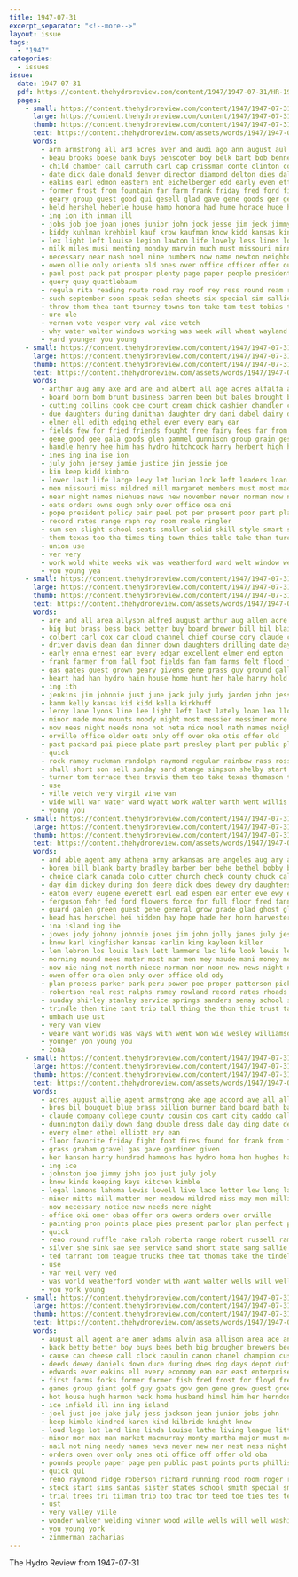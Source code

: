 ```yaml
---
title: 1947-07-31
excerpt_separator: "<!--more-->"
layout: issue
tags:
  - "1947"
categories:
  - issues
issue:
  date: 1947-07-31
  pdf: https://content.thehydroreview.com/content/1947/1947-07-31/HR-1947-07-31.pdf
  pages:
    - small: https://content.thehydroreview.com/content/1947/1947-07-31/small/HR-1947-07-31-01.jpg
      large: https://content.thehydroreview.com/content/1947/1947-07-31/large/HR-1947-07-31-01.jpg
      thumb: https://content.thehydroreview.com/content/1947/1947-07-31/thumbnails/HR-1947-07-31-01.jpg
      text: https://content.thehydroreview.com/assets/words/1947/1947-07-31/HR-1947-07-31-01.txt
      words:
        - arm armstrong all ard acres aver and audi ago ann august aul abes abe apache april american amarillo age are art agent alberta alsup angus albert ami arkansas austin
        - beau brooks boese bank buys benscoter boy belk bart bob bennetts black boys baldus bible bridge block ben but baum back best better becker been barr butler bird breeding billy branson both bickell baker bobbie baptist born brother big board brings bill business bethel busi bet bells byrum beck beth belt bessie brought bess bram bennett baby below
        - child chamber call carruth carl cap crissman conte clinton col cake came cal cody chee comi choice carnival curt cyril cause city camp citizen credit cox church curl clayton car class cation corpora carpenter cordell close coupe cote charlie can crail canyon caddo charles canada cora camping cloninger coffee cling clyde company carnegie chy crystal come case craig cave con county care cope cord corn college cedar
        - date dick dale donald denver director diamond delton dies dallas due dean danger dence days death duke drew day daughter daily dollar denham ded dorset during done detweiler douglas down dorsey dinner
        - eakins earl edmon eastern ent eichelberger edd early even etta eastman every entz else erland epperly eral epp english enid
        - former frost from fountain far farm frank friday fred ford fill floy fund few fun farms frances farmer first fam free fed field fox folsom fellows fish friendly forman fort for freeman friends felton famous found
        - geary group guest good gui gesell glad gave gene goods ger general gallant gardner goes guy grass gal garden glover gin going gourd gen george getting games goltry goodwin grey given game gone
        - held hershel heberle house hamp honora had hume horace huge han has henri homes hege high huddleston henry hamons her harding hasher hydro hinton home hahn head homa har hall hour hed harold harvey hampshire hardware him herd heger haggard hold hope hard handle helps
        - ing ion ith inman ill
        - jobs job joe joan jones junior john jock jesse jim jeck jimmy jersey july june jew jona james jimmie jean
        - kiddy kuhlman krehbiel kauf krow kaufman know kidd kansas king kark
        - lex light left louise legion lawton life lovely less lines low later large luellen list lunch like land lou lay loan laundry labor lose lee live lloyd last lake lat longer loud longs leaders larger living long lege
        - milk miles musi menting monday marvin much must missouri minnie mission morris most more mis means market miss man many murphy money miracle merit medford meno min morning mattie morrison members myrtle march mander matter made menno myers mountain may marion
        - necessary near nash noel nine numbers now name newton neighbors nist nephew nite noon nolan nims never not nichols northern north ness new night
        - owen ollie only orienta old ones over office officer offer outing
        - paul post pack pat prosper plenty page paper people president pound persons park pea pickup place public pro points potter past pree per part pittsburg phipps passen port pas peters person price precious pan por present pherson pulling proud
        - query quay quattlebaum
        - regula rita reading route road ray roof rey ress round ream reynolds randolph rex reasons regular river ruck robe rocky race rogers riggs robert richards roman ralph rate rickey robbie ram rado russell robberson rainbow ranch rum rhodes reb richard rich reason ring robin raymond roy
        - such september soon speak sedan sheets six special sim sallie saturday spark stretch surface short soi suing sater story stock stella subject study stops surplus selling southern school state super sunday sister small service smith stands see speaker second swartz sandy score seo single show sor session season station seem sandra start stuff sue spies shows said sell swartzendruber seven she sat say souri samples senior stroke summer son solid stay
        - throw thom thea tant tourney towns ton take tam test tobias tucker tully the till than trip tri ting tomlinson turn tures trailer too tak tennessee takes taken turner trong then town thompson texas tour tod them tahe turns team
        - ure ule
        - vernon vote vesper very val vice vetch
        - why water walter windows working was week will wheat wayland waldo wen work wayne winning washington wan weeks worth way win with world went want well while wort woodworth wrath white wells ward weathers west weekly worthy wil williams wagon write weld waltner
        - yard younger you young
    - small: https://content.thehydroreview.com/content/1947/1947-07-31/small/HR-1947-07-31-02.jpg
      large: https://content.thehydroreview.com/content/1947/1947-07-31/large/HR-1947-07-31-02.jpg
      thumb: https://content.thehydroreview.com/content/1947/1947-07-31/thumbnails/HR-1947-07-31-02.jpg
      text: https://content.thehydroreview.com/assets/words/1947/1947-07-31/HR-1947-07-31-02.txt
      words:
        - arthur aug amy axe ard are and albert all age acres alfalfa amor august agers ave
        - board born bom brunt business barren been but bales brought backs bator burkhalter bear back best bag budge bank button bacon bem bud berks big
        - cutting collins cook cee court cream chick cashier chandler course cording class company call cea clark charles caddo colorado corn charlie capaci care clerk coffee cand change come county can charity check comes
        - due daughters during dunithan daughter dry dani dabel dairy day dunnington down donald deputy damm days death din dungan december
        - elmer ell edith edging ethel ever every eary ear
        - fields few for fried friends fought free fairy fees far from fund fiscal farm felton first flower fred fresh fleck farmer
        - gene good gee gala goods glen gammel gunnison group grain gesell general gold grand guy
        - handle henry hee him has hydro hitchcock harry herbert high hinton herndon herd her hower hand had hard hair health half
        - ines ing ina ise ion
        - july john jersey jamie justice jin jessie joe
        - kin keep kidd kimbro
        - lower last life large levy let lucian lock left leaders loan lather latter lamp locks
        - men missouri miss mildred mill margaret members must most made miller many morning miles more much maa might may min
        - near night names niehues news new november never norman now neo need nate not
        - oats orders owns ough only over office osa oni
        - pope president policy pair peel pot per present poor part plane peace price pol pan piece proud paso pen pies people
        - record rates range raph roy room reale ringler
        - sum sen slight school seats smaller solid skill style smart surplus stiller standing state schmidt sink sunda sos she suite see sao sunday seed season stock small stuber saturday such sean seal susan sae sue smith skelly sons sie short sloss swell salary sad
        - them texas too tha times ting town thies table take than ture the
        - union use
        - ver very
        - work wold white weeks wik was weatherford ward welt window weathers wil week willie wyatt waller with will way
        - you young yea
    - small: https://content.thehydroreview.com/content/1947/1947-07-31/small/HR-1947-07-31-03.jpg
      large: https://content.thehydroreview.com/content/1947/1947-07-31/large/HR-1947-07-31-03.jpg
      thumb: https://content.thehydroreview.com/content/1947/1947-07-31/thumbnails/HR-1947-07-31-03.jpg
      text: https://content.thehydroreview.com/assets/words/1947/1947-07-31/HR-1947-07-31-03.txt
      words:
        - are and all area allyson alfred august arthur aug allen acre ald ames acres austin
        - big but brass bess back better buy board brewer bill bil blaine best buckmaster bail bare buyers bonds ben baby butler business belts bell bank bring bills black bradley been breath baker bogart both
        - colbert carl cox car cloud channel chief course cory claude corder cody class con come city cover came colony clinton crowder corner crest canova chips cagney crystal compton custer coe company county corn clover cecil caddo carolyn cattle crissman caren
        - driver davis dean dan dinner down daughters drilling date day doing dees daughter ditmore
        - early enna ernest ear every edgar excellent elmer end epton
        - frank farmer from fall foot fields fan fam farms felt flood friday field font favorite fire forget for first frida fix freely fresh farm fine
        - gas gates guest grown geary givens gene grass guy ground gallant good gardner going gray group
        - heart had han hydro hain house home hunt her hale harry hold houston harvest holliday hinton him honor homer hardy hume handle huss hansen has hurt humphrey hus hays hundred herman
        - ing ith
        - jenkins jim johnnie just june jack july judy jarden john jess james
        - kamm kelly kansas kid kidd kella kirkhuff
        - leroy lane lyons line lee light left last lately loan lea lloyd lights large lookeba linda luther little lovely lines land loy lie lemuel look lone
        - minor made mow mounts moody might most messier messimer more man murphy mess mason mary monday much
        - now nees night needs nona not neta nice noel nath names neighbor never near need news north nea
        - orville office older oats only off over oka otis offer old
        - past packard pai piece plate part presley plant per public pleasant pidgeon paul pies proven pounds pay plows ping present place
        - quick
        - rock ramey ruckman randolph raymond regular rainbow rass ross rex room road record rilee ren reber riley ray roy ria ridge running rates raw run roman rader rains
        - shall short son sell sunday sard stange simpson shelby start still sons street shipp sawatzky scarce spark seat stock silver state show stella sandy sharry spring sick shoop secret service steel smith sickel store scott smiling seed see sale seen south sun star sister sylvester slow swell states scarth square story saw stafford shirley saturday station sal
        - turner tom terrace thee travis them teo take texas thomason thirsk town thom thoma tek too talk than tant the tucker till
        - use
        - ville vetch very virgil vine van
        - wide will war water ward wyatt work walter warth went willis wright wayne wheat while winter western wire want wil wilbur wagon worth with west warm willingham week wells was well weatherford
        - young you
    - small: https://content.thehydroreview.com/content/1947/1947-07-31/small/HR-1947-07-31-04.jpg
      large: https://content.thehydroreview.com/content/1947/1947-07-31/large/HR-1947-07-31-04.jpg
      thumb: https://content.thehydroreview.com/content/1947/1947-07-31/thumbnails/HR-1947-07-31-04.jpg
      text: https://content.thehydroreview.com/assets/words/1947/1947-07-31/HR-1947-07-31-04.txt
      words:
        - and able agent amy athena army arkansas are angeles aug ary ater ari ask ally area america ann anil august ace aue all abe
        - boren bill blank barty bradley barber ber behe bethel bobby best bay bae boston burbank bel business barnes brooks below better bank buckmaster bottom big blough billy but boyd been blown basic
        - choice clark canada colo cutter church check county chuck cali carson course chopper carl city child col clinton cation call cate chey come clair cedar cecil colony clara caddo collins caller custer chamber charles cash can chris colorado car connie
        - day dim dickey during don deere dick does dewey dry daughters daughter dean days dumas
        - eaton every eugene everett earl ead espen ear enter eve ewy edna elton edd era ever
        - ferguson fehr fed ford flowers force for full floor fred fanny fulton fair farrel firm frank feld field first fall farm friends from friday
        - guard galen green guest gene general grow grade glad ghost glenn grand
        - head has herschel hei hidden hay hope hade her horn harvester hubbard hale homa hales hubert harlan henry homes home harvest how hanks heine huff hydro harry high hire hinton
        - ina island ing ibe
        - jowes jody johnny johnnie jones jim john jolly janes july jesse janice
        - know karl kingfisher kansas karlin king kayleen killer
        - lem lebron los louis lash lett lammers lac life look lewis leer little lens list ler lines low
        - morning mound mees mater most mar men mey maude mani money mountain mest may marble mein mencke miller mitchell mis mens manner mildred marking melvin miss maloy mon marion
        - now nie ning not north niece norman nor noon new news night newton
        - owen offer ora olen only over office old ody
        - plan process parker park peru power poe proper patterson pickup peete pent point pieper patsy part public pier paul pies post pat pitzer past pete plants peri
        - robertson real rest ralphs ramey rowland record rates rhoads ruhl route rock rae reckard ray rolls raymond radio
        - sunday shirley stanley service springs sanders senay school supply sam standing states shipman schools sem scott saturday stotts sunda schantz see show son special station she saint strong soon sales simple sister sac
        - trindle then tine tant trip tall thing the thon thie trust take texas them thy troy triplett
        - umbach use ust
        - very van view
        - weare want worlds was ways with went won wie wesley williamson wah way windrow weatherford wee win will wine wieland western wagon work wife wallace week well wyatt
        - younger yon young you
        - zona
    - small: https://content.thehydroreview.com/content/1947/1947-07-31/small/HR-1947-07-31-05.jpg
      large: https://content.thehydroreview.com/content/1947/1947-07-31/large/HR-1947-07-31-05.jpg
      thumb: https://content.thehydroreview.com/content/1947/1947-07-31/thumbnails/HR-1947-07-31-05.jpg
      text: https://content.thehydroreview.com/assets/words/1947/1947-07-31/HR-1947-07-31-05.txt
      words:
        - acres august allie agent armstrong ake age accord ave all alley and anima ago are albert arm
        - bros bil bouquet blue brass billion burner band board bath barn bull been bride betty burbank bump best buckmaster buy brother balt bers baines bonds bridgeport
        - claude company college county cousin cos cant city caddo call court car close cost change catt count cattle come charlene captain creek crest charlotte care chest candle con chet cloninger cash coleman che cousins card chance cubic crail can church chill chin
        - dunnington daily down dang double dress dale day ding date deep daughter during
        - every elmer ethel elliott ery ean
        - floor favorite friday fight foot fires found for frank from farm figures fair first friends fine furnace fire fork
        - grass graham gravel gas gave gardiner given
        - her hansen harry hundred hammons has hydro homa hon hughes harper homes held husband height horse home hennessey homma hur hus hatfield heres high hay hinton howard
        - ing ice
        - johnston joe jimmy john job just july joly
        - know kinds keeping keys kitchen kimble
        - legal lamons lahoma lewis lowell live lace letter lew long last light loss lee lederle love lion leader large left lesson law lab late luellen
        - miner mitts mill matter mer meadow mildred miss may men million martha means more maria marriage mineo marine
        - now necessary notice new needs nere night
        - office oki omer obas offer ors owers orders over orville
        - painting pron points place pies present parlor plan perfect pert president pool pipe pastor plant pounds price pink pound pat pack pol per
        - quick
        - reno round ruffle rake ralph roberta range robert russell ramona ranch rae ring remington ray rates roll rab
        - silver she sink sae see service sand short state sang sallie standard ser schultz station sho south sun summer stock states safe said son sale side supply saturday store sehr such schroder single sales steel ship spohn scott speedy spray sorrel sane sumption start shirley save style
        - ted tarrant tom teague trucks thee tat thomas take the tindel taken thor trend them try trim
        - use
        - var veil very ved
        - was world weatherford wonder with want walter wells will well wedding wale wood witt white work week write west weather word william while war
        - you york young
    - small: https://content.thehydroreview.com/content/1947/1947-07-31/small/HR-1947-07-31-06.jpg
      large: https://content.thehydroreview.com/content/1947/1947-07-31/large/HR-1947-07-31-06.jpg
      thumb: https://content.thehydroreview.com/content/1947/1947-07-31/thumbnails/HR-1947-07-31-06.jpg
      text: https://content.thehydroreview.com/assets/words/1947/1947-07-31/HR-1947-07-31-06.txt
      words:
        - august all agent are amer adams alvin asa allison area ace and ask ash aid arm american acres andrews able albritton apple aug
        - back betty better boy buys bees beth big brougher brewers beckham bottle baker billy business bert bernardino bet best bring black blake beer been both ball but
        - cause can cheese call clock capulin canon chanel champion custer cast colorado church cones chester child cecil city con claud cleopatra county come cream catching coin cane chop chi clothier carton cap caddo claudette chief camp class chic coach col cox cold comanche clara chick chamber camps charles card came coop cotton
        - deeds dewey daniels down duce during does dog days depot duffy drews donnie darko director dorothy day daughter dean
        - edwards ever eakins ell every economy ean ear east enterprise ethel egg earl earnest eye enter
        - first farms forks former farmer fish fred frost for floyd free faster front friday ferman felton fielding found fine folks fire farm fellow from fallen few far fun frank
        - games group giant golf guy goats gov gen gene grew guest greer good gallon gorge glass grain
        - hot house hugh harmon heck home husband himsl him her herndon held har how heidebrecht has horse heading had haul hydro hand heard hold harvest hes high
        - ice infield ill inn ing island
        - joel just joe jake july jess jackson jean junior jobs john
        - keep kimble kindred karen kind kilbride knight know
        - loud lege lot lard line linda louise lathe living league little leonard laughing legion long lunch landes lamar learn last life left land lipton
        - minor mor max man market macmurray monty martha major must mcguire mediate miss mere murray mac may miller manual main mon mellow mound mers mexico memory medford moment more mea mildred mander made meister many mer mills morning marjorie
        - nail not ning needy names news never new ner nest ness night nicholas now name
        - orders owen over only ones oti office off offer old oba
        - pounds people paper page pen public past points ports phillis pak part perry pulling percy point pork pay pressman pleasant pound person pure perle peak paul present plain park phillips pies
        - quick qui
        - reno raymond ridge roberson richard running rood room roger red royal rough real ronald regular roy rock ready ralph rosie ray rono
        - stock start sims santas sister states school smith special smell see single son small stores san streets sugar starch style still say service shoulder shorter stark shows sand such she string sit stops scout star send store shin set sale sees sunday steinbock share supply state stern size said suits sessions sum station
        - trial trees tri tilman trip too trac tor teed toe ties tes tea trucks than try takes tills till tom tin tall ten the tailor texas tennessee tart teacher thad them take thein turner tam trout thing tillman ton trim town
        - ust
        - very valley ville
        - wonder walker welding winner wood wille wells will well washita worlds went west willie world works woods william wee water whippoorwill way woodrow week while walk work weathers wife war weeks was with
        - you young york
        - zimmerman zacharias
---
```


The Hydro Review from 1947-07-31

<!--more-->


